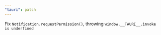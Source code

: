 ```yaml
---
"tauri": patch
---
```


Fix `Notification.requestPermission()`, throwing `window.__TAURI__.invoke is underfined`

